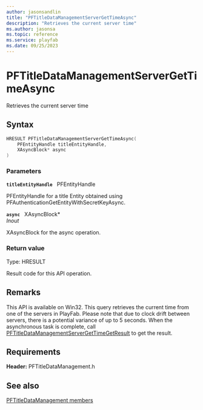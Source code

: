 ```yaml
---
author: jasonsandlin
title: "PFTitleDataManagementServerGetTimeAsync"
description: "Retrieves the current server time"
ms.author: jasonsa
ms.topic: reference
ms.service: playfab
ms.date: 09/25/2023
---
```


# PFTitleDataManagementServerGetTimeAsync  

Retrieves the current server time  

## Syntax  
  
```cpp
HRESULT PFTitleDataManagementServerGetTimeAsync(  
    PFEntityHandle titleEntityHandle,  
    XAsyncBlock* async  
)  
```  
  
### Parameters  
  
**`titleEntityHandle`** &nbsp; PFEntityHandle  
  
PFEntityHandle for a title Entity obtained using PFAuthenticationGetEntityWithSecretKeyAsync.  
  
**`async`** &nbsp; XAsyncBlock*  
*_Inout_*  
  
XAsyncBlock for the async operation.  
  
  
### Return value
Type: HRESULT
  
Result code for this API operation.
  
## Remarks  
  
This API is available on Win32. This query retrieves the current time from one of the servers in PlayFab. Please note that due to clock drift between servers, there is a potential variance of up to 5 seconds. When the asynchronous task is complete, call [PFTitleDataManagementServerGetTimeGetResult](pftitledatamanagementservergettimegetresult.md) to get the result.
  
## Requirements  
  
**Header:** PFTitleDataManagement.h
  
## See also  
[PFTitleDataManagement members](../pftitledatamanagement_members.md)  

  
  
